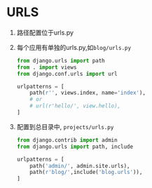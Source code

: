 # URLS

1. 路径配置位于urls.py
2. 每个应用有单独的urls.py,如`blog/urls.py`

    ```python
    from django.urls import path
    from . import views
    from django.conf.urls import url

    urlpatterns = [
        path(r'', views.index, name='index'),
        # or
        # url(r'hello/', view.hello),
    ]
    ```

3. 配置到总目录中, `projects/urls.py`

    ```python
    from django.contrib import admin
    from django.urls import path, include

    urlpatterns = [
        path('admin/', admin.site.urls),
        path(r'blog/',include('blog.urls')),
    ]
    ```
